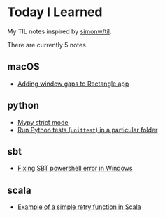 # Today I Learned

My TIL notes inspired by [simonw/til](https://github.com/simonw/til).

There are currently 5 notes.

## macOS
* [Adding window gaps to Rectangle app](macOS/rectangle-app-gaps.md)

## python
* [Mypy strict mode](python/mypy-strict.md)
* [Run Python tests (`unittest`) in a particular folder](python/unittest-discover.md)

## sbt
* [Fixing SBT powershell error in Windows](sbt/windows-wbt-fix.md)

## scala
* [Example of a simple retry function in Scala](scala/retry.md)

